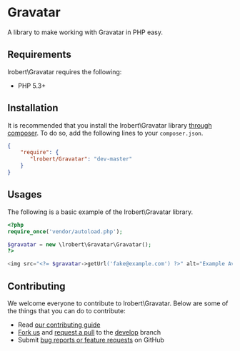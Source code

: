# Gravatar

A library to make working with Gravatar in PHP easy.

## Requirements

lrobert\Gravatar requires the following:

- PHP 5.3+

## Installation
It is recommended that you install the lrobert\Gravatar library [through composer](http://getcomposer.org/). To do so, add
 the following lines to your ``composer.json``.
 
 ```json
 {
     "require": {
        "lrobert/Gravatar": "dev-master"
     }
 }
 ```
 
 ## Usages
 
 The following is a basic example of the lrobert\Gravatar library.
 
 ```php
 <?php
 require_once('vendor/autoload.php');
 
 $gravatar = new \lrobert\Gravatar\Gravatar();
 ?>
 
 <img src="<?= $gravatar->getUrl('fake@example.com') ?>" alt="Example Avatar">
 
 ```
 
 ## Contributing
 
 We welcome everyone to contribute to lrobert\Gravatar. Below are some of the things that you can do to contribute:
 
 - Read [our contributing guide](https://github.com/lrobert/Gravatar/blob/master/CONTRIBUTING.md)
 - [Fork us](https://github.com/lrobert/Gravatar/fork) and [request a pull](https://github.com/lrobert/Gravatar/pulls) to the [develop](https://github.com/lrobert/Gravatar/tree/develop) branch
 - Submit [bug reports or feature requests](https://github.com/lrobert/Gravatar/issues) on GitHub